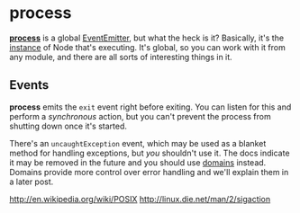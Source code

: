 # process

**[process](http://nodejs.org/api/process.html)** is a global [EventEmitter](http://mean-greer.blogspot.com/2014/07/node-events-module.html), but what the heck is it?  Basically, it's the [instance](http://en.wikipedia.org/wiki/Process_(computing)) of Node that's executing.  It's global, so you can work with it from any module, and there are all sorts of interesting things in it.

## Events

**process** emits the `exit` event right before exiting.  You can listen for this and perform a *synchronous* action, but you can't prevent the process from shutting down once it's started.

There's an `uncaughtException` event, which may be used as a blanket method for handling exceptions, but *you* shouldn't use it.  The docs indicate it may be removed in the future and you should use [domains](http://nodejs.org/api/domain.html#domain_domain) instead.  Domains provide more control over error handling and we'll explain them in a later post.



http://en.wikipedia.org/wiki/POSIX
http://linux.die.net/man/2/sigaction